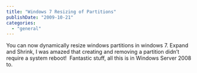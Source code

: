 ```yaml
---
title: "Windows 7 Resizing of Partitions"
publishDate: "2009-10-21"
categories: 
  - "general"
---
```


You can now dynamically resize windows partitions in windows 7. Expand and Shrink, I was amazed that creating and removing a partition didn’t require a system reboot!  Fantastic stuff, all this is in Windows Server 2008 to.
